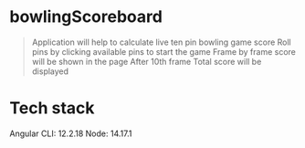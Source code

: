 # bowlingScoreboard
> Application will help to calculate live ten pin bowling game score
> Roll pins by clicking available pins to start the game
> Frame by frame score will be shown in the page
> After 10th frame Total score will be displayed

# Tech stack
Angular CLI: 12.2.18
Node: 14.17.1
